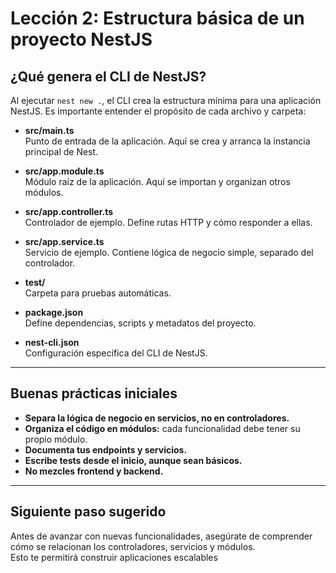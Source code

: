 # Lección 2: Estructura básica de un proyecto NestJS

## ¿Qué genera el CLI de NestJS?

Al ejecutar `nest new .`, el CLI crea la estructura mínima para una aplicación NestJS. Es importante entender el propósito de cada archivo y carpeta:

- **src/main.ts**  
  Punto de entrada de la aplicación. Aquí se crea y arranca la instancia principal de Nest.

- **src/app.module.ts**  
  Módulo raíz de la aplicación. Aquí se importan y organizan otros módulos.

- **src/app.controller.ts**  
  Controlador de ejemplo. Define rutas HTTP y cómo responder a ellas.

- **src/app.service.ts**  
  Servicio de ejemplo. Contiene lógica de negocio simple, separado del controlador.

- **test/**  
  Carpeta para pruebas automáticas.

- **package.json**  
  Define dependencias, scripts y metadatos del proyecto.

- **nest-cli.json**  
  Configuración específica del CLI de NestJS.

---

## Buenas prácticas iniciales

- **Separa la lógica de negocio en servicios, no en controladores.**
- **Organiza el código en módulos:** cada funcionalidad debe tener su propio módulo.
- **Documenta tus endpoints y servicios.**
- **Escribe tests desde el inicio, aunque sean básicos.**
- **No mezcles frontend y backend.**

---

## Siguiente paso sugerido

Antes de avanzar con nuevas funcionalidades, asegúrate de comprender cómo se relacionan los controladores, servicios y módulos.  
Esto te permitirá construir aplicaciones escalables
